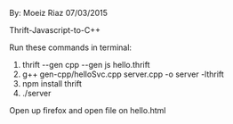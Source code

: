 By: Moeiz Riaz 07/03/2015

Thrift-Javascript-to-C++

Run these commands in terminal:

1. thrift --gen cpp --gen js hello.thrift
2. g++ gen-cpp/helloSvc.cpp server.cpp -o server -lthrift
3. npm install thrift 
4. ./server

Open up firefox and open file on hello.html
